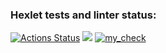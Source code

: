 ### Hexlet tests and linter status:
[![Actions Status](https://github.com/marentsov/python-project-50/actions/workflows/hexlet-check.yml/badge.svg)](https://github.com/marentsov/python-project-50/actions)
<a href="https://codeclimate.com/github/marentsov/python-project-50/maintainability"><img src="https://api.codeclimate.com/v1/badges/211f3fb05430bee114cc/maintainability" /></a>
[![my_check](https://github.com/marentsov/python-project-50/actions/workflows/my_workflow.yml/badge.svg)](https://github.com/marentsov/python-project-50/actions/workflows/my_workflow.yml)

